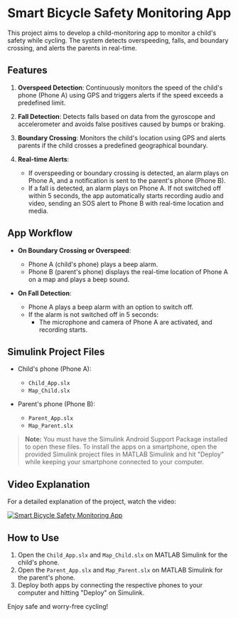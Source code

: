 # Smart Bicycle Safety Monitoring App

This project aims to develop a child-monitoring app to monitor a child's safety while cycling. The system detects overspeeding, falls, and boundary crossing, and alerts the parents in real-time.

## Features

1. **Overspeed Detection**: Continuously monitors the speed of the child's phone (Phone A) using GPS and triggers alerts if the speed exceeds a predefined limit.
   
2. **Fall Detection**: Detects falls based on data from the gyroscope and accelerometer and avoids false positives caused by bumps or braking.

3. **Boundary Crossing**: Monitors the child's location using GPS and alerts parents if the child crosses a predefined geographical boundary.

4. **Real-time Alerts**: 
   - If overspeeding or boundary crossing is detected, an alarm plays on Phone A, and a notification is sent to the parent's phone (Phone B).
   - If a fall is detected, an alarm plays on Phone A. If not switched off within 5 seconds, the app automatically starts recording audio and video, sending an SOS alert to Phone B with real-time location and media.

## App Workflow

- **On Boundary Crossing or Overspeed**:
  - Phone A (child's phone) plays a beep alarm.
  - Phone B (parent's phone) displays the real-time location of Phone A on a map and plays a beep sound.

- **On Fall Detection**:
  - Phone A plays a beep alarm with an option to switch off.
  - If the alarm is not switched off in 5 seconds:
    - The microphone and camera of Phone A are activated, and recording starts.

## Simulink Project Files

- Child's phone (Phone A):
  - `Child_App.slx`
  - `Map_Child.slx`
  
- Parent's phone (Phone B):
  - `Parent_App.slx`
  - `Map_Parent.slx`

> **Note:** You must have the Simulink Android Support Package installed to open these files. To install the apps on a smartphone, open the provided Simulink project files in MATLAB Simulink and hit "Deploy" while keeping your smartphone connected to your computer.

## Video Explanation

For a detailed explanation of the project, watch the video:

[![Smart Bicycle Safety Monitoring App](![image](https://github.com/user-attachments/assets/f50c0923-b9d2-43c4-b7f1-4e1fad35aa5a))](https://www.youtube.com/watch?v=cZvXqqwKNAc)

## How to Use

1. Open the `Child_App.slx` and `Map_Child.slx` on MATLAB Simulink for the child's phone.
2. Open the `Parent_App.slx` and `Map_Parent.slx` on MATLAB Simulink for the parent's phone.
3. Deploy both apps by connecting the respective phones to your computer and hitting "Deploy" on Simulink.

Enjoy safe and worry-free cycling!


